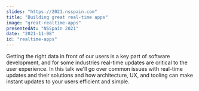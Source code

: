 ```yaml
---
slides: "https://2021.nsspain.com"
title: "Building great real-time apps"
image: "great-realtime-apps"
presentedAt: "NSSpain 2021"
date: "2021-11-08"
id: "realtime-apps"
---
```

Getting the right data in front of our users is a key part of software development, and for some industries real-time updates are critical to the user experience. In this talk we'll go over common issues with real-time updates and their solutions and how architecture, UX, and tooling can make instant updates to your users efficient and simple.

